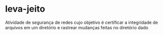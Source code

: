 # leva-jeito
Atividade de segurança de redes cujo objetivo é certificar a integridade de arquivos em um diretório e rastrear mudanças feitas no diretório dado
